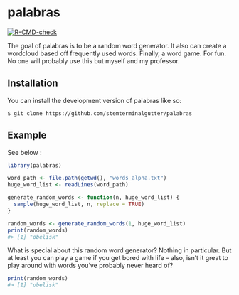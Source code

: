 
<!-- README.md is generated from README.Rmd. Please edit that file -->

# palabras

<!-- badges: start -->

[![R-CMD-check](https://github.com/stemterminalgutter/palabras/actions/workflows/R-CMD-check.yaml/badge.svg)](https://github.com/stemterminalgutter/palabras/actions/workflows/R-CMD-check.yaml)
<!-- badges: end -->

The goal of palabras is to be a random word generator. It also can
create a wordcloud based off frequently used words. Finally, a word
game. For fun. No one will probably use this but myself and my
professor.

## Installation

You can install the development version of palabras like so:

    $ git clone https://github.com/stemterminalgutter/palabras

## Example

See below :

``` r
library(palabras)

word_path <- file.path(getwd(), "words_alpha.txt")
huge_word_list <- readLines(word_path)

generate_random_words <- function(n, huge_word_list) {
  sample(huge_word_list, n, replace = TRUE)
}

random_words <- generate_random_words(1, huge_word_list)
print(random_words)
#> [1] "obelisk"
```

What is special about this random word generator? Nothing in particular.
But at least you can play a game if you get bored with life – also,
isn’t it great to play around with words you’ve probably never heard of?

``` r
print(random_words)
#> [1] "obelisk"
```
